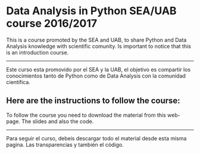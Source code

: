 # Data Analysis in Python SEA/UAB course 2016/2017
This is a course promoted by the SEA and UAB, to share Python and Data Analysis knowledge with scientific comunity.
Is important to notice that this is an introduction course.
___
Este curso esta promovido por el SEA y la UAB, el objetivo es compartir los conocimientos tanto de Python como de Data Analysis con la comunidad cientifica.

## Here are the instructions to follow the course:
To follow the course you need to download the material from this web-page. The slides and also the code.
___
Para seguir el curso, debeis descargar todo el material desde esta misma pagina. Las transparencias y también el código.
